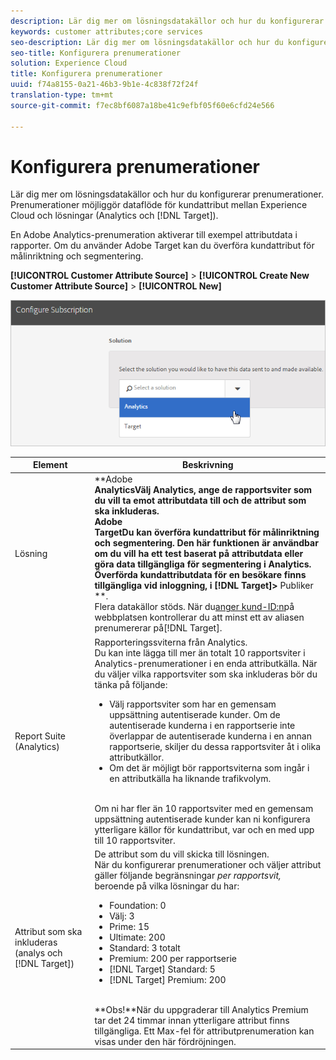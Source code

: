 ```yaml
---
description: Lär dig mer om lösningsdatakällor och hur du konfigurerar prenumerationer. Prenumerationer möjliggör dataflöde för kundattribut mellan Experience Cloud och lösningar (Analytics och Target).
keywords: customer attributes;core services
seo-description: Lär dig mer om lösningsdatakällor och hur du konfigurerar prenumerationer. Prenumerationer möjliggör dataflöde för kundattribut mellan Experience Cloud och lösningar (Analytics och Target).
seo-title: Konfigurera prenumerationer
solution: Experience Cloud
title: Konfigurera prenumerationer
uuid: f74a8155-0a21-46b3-9b1e-4c838f72f24f
translation-type: tm+mt
source-git-commit: f7ec8bf6087a18be41c9efbf05f60e6cfd24e566

---
```



# Konfigurera prenumerationer

Lär dig mer om lösningsdatakällor och hur du konfigurerar prenumerationer. Prenumerationer möjliggör dataflöde för kundattribut mellan Experience Cloud och lösningar (Analytics och [!DNL Target]).

En Adobe Analytics-prenumeration aktiverar till exempel attributdata i rapporter. Om du använder Adobe Target kan du överföra kundattribut för målinriktning och segmentering.

**[!UICONTROL Customer Attribute Source]** > **[!UICONTROL Create New Customer Attribute Source]** > **[!UICONTROL New]**

![](assets/configure_subscription_page.png)

| Element | Beskrivning |
|--- |--- |
| Lösning | **Adobe **<br>AnalyticsVälj Analytics, ange de rapportsviter som du vill ta emot attributdata till och de attribut som ska inkluderas.<br>**Adobe**<br>TargetDu kan överföra kundattribut för målinriktning och segmentering. Den här funktionen är användbar om du vill ha ett test baserat på attributdata eller göra data tillgängliga för segmentering i Analytics.<br>Överförda kundattributdata för en besökare finns tillgängliga vid inloggning, i **[!DNL Target]**>** Publiker **.<br>Flera datakällor stöds. När du[anger kund-ID:n](../core-services/core-services.md)på webbplatsen kontrollerar du att minst ett av aliasen prenumererar på[!DNL Target]. |
| Report Suite (Analytics) | Rapporteringssviterna från Analytics.<br>Du kan inte lägga till mer än totalt 10 rapportsviter i Analytics-prenumerationer i en enda attributkälla. När du väljer vilka rapportsviter som ska inkluderas bör du tänka på följande:<ul><li>Välj rapportsviter som har en gemensam uppsättning autentiserade kunder. Om de autentiserade kunderna i en rapportserie inte överlappar de autentiserade kunderna i en annan rapportserie, skiljer du dessa rapportsviter åt i olika attributkällor.</li><li>Om det är möjligt bör rapportsviterna som ingår i en attributkälla ha liknande trafikvolym.</li></ul><br>Om ni har fler än 10 rapportsviter med en gemensam uppsättning autentiserade kunder kan ni konfigurera ytterligare källor för kundattribut, var och en med upp till 10 rapportsviter. |
| Attribut som ska inkluderas (analys och [!DNL Target]) | De attribut som du vill skicka till lösningen. <br>När du konfigurerar prenumerationer och väljer attribut gäller följande begränsningar _per rapportsvit,_ beroende på vilka lösningar du har:<ul><li>Foundation: 0</li><li>Välj: 3</li><li>Prime: 15</li><li>Ultimate: 200</li><li>Standard: 3 totalt</li><li>Premium: 200 per rapportserie</li><li>[!DNL Target] Standard: 5</li><li>[!DNL Target] Premium: 200</li></ul><br>**Obs!**När du uppgraderar till Analytics Premium tar det 24 timmar innan ytterligare attribut finns tillgängliga. Ett Max-fel för attributprenumeration kan visas under den här fördröjningen. |
